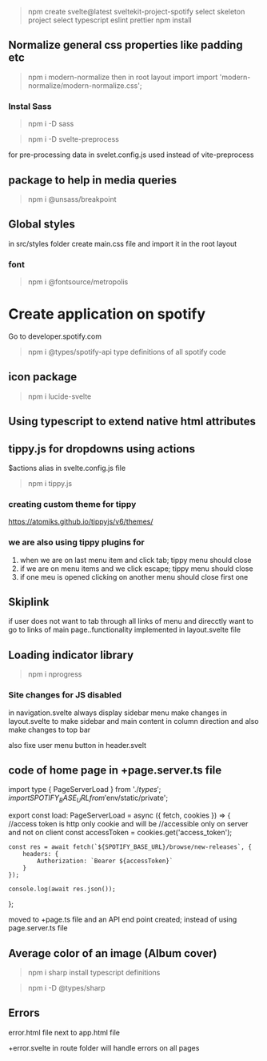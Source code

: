 >npm create svelte@latest sveltekit-project-spotify
select skeleton project
select typescript
eslint
prettier
>npm install

## Normalize general css properties like padding etc
>npm i modern-normalize
then in root layout import
import 'modern-normalize/modern-normalize.css';

### Instal Sass
>npm i -D sass

>npm i -D svelte-preprocess

for pre-processing data in svelet.config.js
used instead of vite-preprocess

## package to help in media queries
> npm i @unsass/breakpoint


## Global styles
in src/styles folder create main.css file
and import it in the root layout

### font
>npm i @fontsource/metropolis


# Create application on spotify
Go to developer.spotify.com

> npm i @types/spotify-api
type definitions of all spotify code

## icon package
> npm i lucide-svelte

## Using typescript to extend native html attributes

## tippy.js for dropdowns using actions
 $actions alias in svelte.config.js file
 >npm i tippy.js

### creating custom theme for tippy

https://atomiks.github.io/tippyjs/v6/themes/

### we are also using tippy plugins for
1. when we are on last menu item and click tab; tippy menu should close
2. if we are on menu items and we click escape; tippy menu should close
3. if one meu is opened clicking on another menu should close first one


## Skiplink
if user does not want to tab through all links of menu and direcctly want to go to links of main page..functionality implemented in layout.svelte file

## Loading indicator library
 >npm i nprogress 

 ### Site changes for JS disabled
 in navigation.svelte always display sidebar menu
 make changes in layout.svelte to make sidebar and main content in
 column direction and also make changes to top bar

 also fixe user menu button in header.svelt

 ## code of home page in +page.server.ts file

 import type { PageServerLoad } from './$types';
import { SPOTIFY_BASE_URL } from '$env/static/private';

export const load: PageServerLoad = async ({ fetch, cookies }) => {
	//access token is http only cookie and will be
	//accessible only on server and not on client
	const accessToken = cookies.get('access_token');

	const res = await fetch(`${SPOTIFY_BASE_URL}/browse/new-releases`, {
		headers: {
			Authorization: `Bearer ${accessToken}`
		}
	});

	console.log(await res.json());
};


moved to +page.ts file and an API end point created; instead of using page.server.ts file


## Average color of an image (Album cover)

> npm i sharp
install typescript definitions

>npm i -D @types/sharp

## Errors
error.html file next to app.html file
<!-- if error occurs in root layout  above file will be used-->

+error.svelte in route folder will handle errors on all pages

